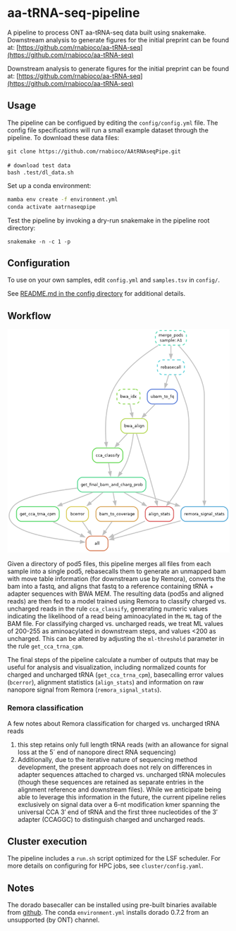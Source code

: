 # aa-tRNA-seq-pipeline

A pipeline to process ONT aa-tRNA-seq data built using snakemake.
Downstream analysis to generate figures for the initial preprint can be found at: [https://github.com/rnabioco/aa-tRNA-seq](https://github.com/rnabioco/aa-tRNA-seq)

Downstream analysis to generate figures for the initial preprint can be found at: [https://github.com/rnabioco/aa-tRNA-seq](https://github.com/rnabioco/aa-tRNA-seq)

## Usage

The pipeline can be configued by editing the `config/config.yml` file. The config file specifications will
run a small example dataset through the pipeline. To download these data files:

```
git clone https://github.com/rnabioco/AAtRNAseqPipe.git

# download test data
bash .test/dl_data.sh
```

Set up a conda environment:

```bash
mamba env create -f environment.yml
conda activate aatrnaseqpipe
```

Test the pipeline by invoking a dry-run snakemake in the pipeline root directory:

```
snakemake -n -c 1 -p
```

## Configuration

To use on your own samples, edit `config.yml` and `samples.tsv`  in  `config/`.

See [README.md in the config directory](https://github.com/rnabioco/aa-tRNA-seq-pipeline/tree/main/config) for additional details.

## Workflow

![Workflow DAG](https://github.com/rnabioco/aa-tRNA-seq-pipeline/blob/main/workflow/workflow_dag.png)

Given a directory of pod5 files, this pipeline merges all files from each sample into a single pod5, rebasecalls them to generate an unmapped bam with move table information (for downstream use by Remora), converts the bam into a fastq, and aligns that fastq to a reference containing tRNA + adapter sequences with BWA MEM. The resulting data (pod5s and aligned reads) are then fed to a model trained using Remora to classify charged vs. uncharged reads in the rule `cca_classify`, generating numeric values indicating the likelihood of a read being aminoacylated in the `ML` tag of the BAM file. For classifying charged vs. uncharged reads, we treat ML values of 200-255 as aminoacylated in downstream steps, and values <200 as uncharged. This can be altered by adjusting the `ml-threshold` parameter in the rule `get_cca_trna_cpm`.

The final steps of the pipeline calculate a number of outputs that may be useful for analysis and visualization, including normalized counts for charged and uncharged tRNA (`get_cca_trna_cpm`), basecalling error values (`bcerror`), alignment statistics (`align_stats`) and information on raw nanopore signal from Remora (`remora_signal_stats`).

### Remora classification

A few notes about Remora classification for charged vs. uncharged tRNA reads

1. this step retains only full length tRNA reads (with an allowance for signal loss at the 5´ end of nanopore direct RNA sequencing)
2. Additionally, due to the iterative nature of sequencing method development, the present approach does not rely on differences in adapter sequences attached to charged vs. uncharged tRNA molecules (though these sequences are retained as separate entries in the alignment reference and downstream files). While we anticipate being able to leverage this information in the future, the current pipeline relies exclusively on signal data over a 6-nt modification kmer spanning the universal CCA 3′ end of tRNA and the first three nucleotides of the 3′ adapter (CCAGGC) to distinguish charged and uncharged reads.

## Cluster execution

The pipeline includes a `run.sh` script optimized for the LSF scheduler. For more details on configuring for HPC jobs, see `cluster/config.yaml`.

## Notes

The dorado basecaller can be installed using pre-built binaries available from [github](https://github.com/nanoporetech/dorado?tab=readme-ov-file#installation). The conda `environment.yml` installs dorado 0.7.2 from an unsupported (by ONT) channel.
